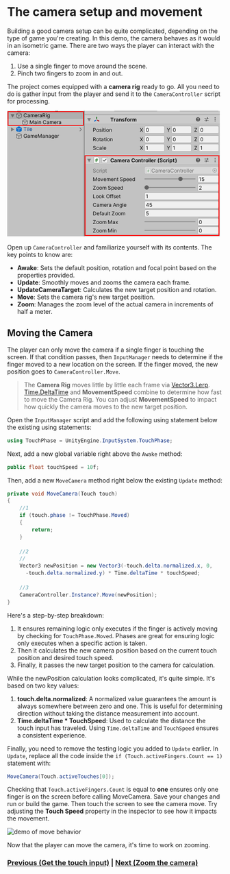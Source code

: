 # The camera setup and movement

Building a good camera setup can be quite complicated, depending on the type of game you're creating. In this demo, the camera behaves as it would in an isometric game. There are two ways the player can interact with the camera:

1.  Use a single finger to move around the scene.
2.  Pinch two fingers to zoom in and out.

The project comes equipped with a **camera rig** ready to go. All you need to do is gather input from the player and send it to the `CameraController` script for processing. 

![The Camera Rig](../images/cameraRigSetup.png)

Open up `CameraController` and familiarize yourself with its contents. The key points to know are:

-   **Awake**: Sets the default position, rotation and focal point based on the properties provided.
-   **Update**: Smoothly moves and zooms the camera each frame.
-   **UpdateCameraTarget**: Calculates the new target position and rotation.
-   **Move**: Sets the camera rig's new target position.
-   **Zoom**: Manages the zoom level of the actual camera in increments of half a meter.

## Moving the Camera

The player can only move the camera if a single finger is touching the screen. If that condition passes, then `InputManager` needs to determine if the finger moved to a new location on the screen. If the finger moved, the new position goes to `CameraController.Move`.

> The **Camera Rig** moves little by little each frame via [Vector3.Lerp](https://docs.unity3d.com/ScriptReference/Vector3.Lerp.html). [Time.DeltaTime](https://docs.unity3d.com/ScriptReference/Time-deltaTime.html) and **MovementSpeed** combine to determine how fast to move the Camera Rig. You can adjust **MovementSpeed** to impact how quickly the camera moves to the new target position.

Open the `InputManager` script and add the following using statement below the existing using statements:

``` csharp
using TouchPhase = UnityEngine.InputSystem.TouchPhase;
```

Next, add a new global variable right above the `Awake` method:

``` csharp
public float touchSpeed = 10f;
```

Then, add a new `MoveCamera` method right below the existing `Update`
method:

``` csharp
private void MoveCamera(Touch touch)
{
    //1
    if (touch.phase != TouchPhase.Moved)
    {
        return;
    }

    //2
    //
    Vector3 newPosition = new Vector3(-touch.delta.normalized.x, 0, 
      -touch.delta.normalized.y) * Time.deltaTime * touchSpeed;

    //3
    CameraController.Instance?.Move(newPosition);
}
```

Here's a step-by-step breakdown:

1.  It ensures remaining logic only executes if the finger is actively moving by checking for `TouchPhase.Moved`. Phases are great for ensuring logic only executes when a specific action is taken.
2.  Then it calculates the new camera position based on the current touch position and desired touch speed.
3.  Finally, it passes the new target position to the camera for calculation.

While the newPosition calculation looks complicated, it's quite simple. It's based on two key values:

1.  **touch.delta.normalized**: A normalized value guarantees the amount is always somewhere between zero and one. This is useful for determining direction without taking the distance measurement into account.
2.  **Time.deltaTime * TouchSpeed**: Used to calculate the distance the touch input has traveled. Using `Time.deltaTime` and `TouchSpeed` ensures a consistent experience.

Finally, you need to remove the testing logic you added to `Update` earlier. In `Update`, replace all the code inside the `if (Touch.activeFingers.Count == 1)` statement with:

``` csharp
MoveCamera(Touch.activeTouches[0]);
```

Checking that `Touch.activeFingers.Count` is equal to **one** ensures only one finger is on the screen before calling MoveCamera. Save your changes and run or build the game. Then touch the screen to see the camera move. Try adjusting the **Touch Speed** property in the inspector to see how it impacts the movement. 

![demo of move behavior](../images/moveDemo.gif)

Now that the player can move the camera, it's time to work on zooming.

### [Previous (Get the touch input)](./pt-2-getting-touch-input.md)    |     [Next (Zoom the camera)](./pt-4-zooming-the-camera.md)